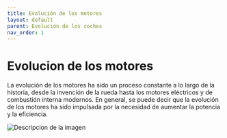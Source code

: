 ```yaml
---
title: Evolución de los motores
layout: default
parent: Evolución de los coches
nav_order: 1
---
```

# Evolucion de los motores
La evolución de los motores ha sido un proceso constante a lo largo de la historia, desde la invención de la rueda hasta los motores eléctricos y de combustión interna modernos. En general, se puede decir que la evolución de los motores ha sido impulsada por la necesidad de aumentar la potencia y la eficiencia.

<img src="https://encrypted-tbn0.gstatic.com/images?q=tbn:ANd9GcTAyedlRTw7yo762fUOclayP28EKxDXgmr1xjC5k6oAbtN_47_d9BjPdSZluprE2YTNOwo&usqp=CAU" alt="Descripcion de la imagen">
